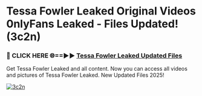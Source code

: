 # Tessa Fowler Leaked Original Videos 0nlyFans Leaked - Files Updated! (3c2n)

<h3>🔴 CLICK HERE 🌐==►► <a href="https://tinyurl.com/ehrbuxhb" rel="nofollow">Tessa Fowler Leaked Updated Files</a></h3>

Get Tessa Fowler Leaked and all content. Now you can access all videos and pictures of Tessa Fowler Leaked. New Updated Files 2025!

[![3c2n](https://i.imgur.com/lVYEuWS.gif)](https://tinyurl.com/ehrbuxhb)
